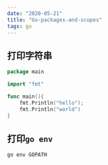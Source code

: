 ```yaml
---
date: "2020-05-21"
title: "Go-packages-and-scopes"
tags: go
---
```


## 打印字符串

``` go
package main

import "fmt"

func main(){
    fmt.Println("hello");
    fmt.Println("world")
}
```

## 打印```go env```

``` shell
go env GOPATH
```